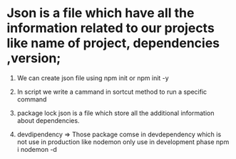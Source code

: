 # Json is a file which have all the information related to our projects like name of project, dependencies ,version;
1. We can create json file using npm init or npm init -y 

2. In script we write a cammand in sortcut method to run a specific command 

3. package lock json is a file which store all the additional information about dependencies.

4. devdipendency => Those package comse in devdependency which is not use in production like nodemon only use in development phase 
npm i nodemon -d